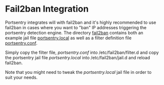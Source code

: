 # Fail2ban Integration

Portsentry integrates will with fail2ban and it's highly recommended to use fail2ban in cases where you want to "ban" IP addresses triggering the portsentry detection engine. The directory [fail2ban](https://github.com/portsentry/portsentry/tree/master/fail2ban) contains both an example jail file [portsentry.local](https://github.com/portsentry/portsentry/blob/master/fail2ban/portsentry.local) as well as a filter definition file [portsentry.conf](https://github.com/portsentry/portsentry/blob/master/fail2ban/portsentry.conf).

Simply copy the filter file, *portsentry.conf* into /etc/fail2ban/filter.d and copy the portsentry jail file *portsentry.local* into /etc/fail2ban/jail.d and reload fail2ban.

Note that you might need to tweak the *portsentry.local* jail file in order to suit your needs.
